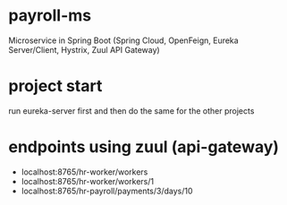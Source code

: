 # payroll-ms
Microservice in Spring Boot (Spring Cloud, OpenFeign, Eureka Server/Client, Hystrix, Zuul API Gateway)

# project start

run eureka-server first and then do the same for the other projects 


# endpoints using zuul (api-gateway)

- localhost:8765/hr-worker/workers
- localhost:8765/hr-worker/workers/1
- localhost:8765/hr-payroll/payments/3/days/10
